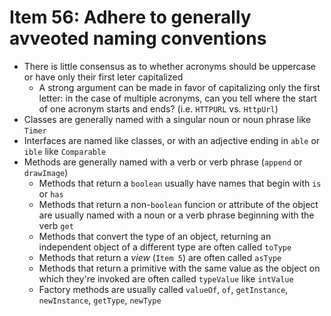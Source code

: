 # Item 56: Adhere to generally avveoted naming conventions

* There is little consensus as to whether acronyms should be uppercase or have only their first leter capitalized
  * A strong argument can be made in favor of capitalizing only the first letter: in the case of multiple acronyms, can you tell where the start of one acronym starts and ends? (i.e. `HTTPURL` vs. `HttpUrl`)
* Classes are generally named with a singular noun or noun phrase like `Timer`
* Interfaces are named like classes, or with an adjective ending in `able` or `ible` like `Comparable`
* Methods are generally named with a verb or verb phrase (`append` or `drawImage`)
  * Methods that return a `boolean` usually have names that begin with `is` or `has`
  * Methods that return a non-`boolean` funcion or attribute of the object are usually named with a noun or a verb phrase beginning with the verb `get`
  * Methods that convert the type of an object, returning an independent object of a different type are often called `toType`
  * Methods that return a _view_ (`Item 5`) are often called `asType`
  * Methods that return a primitive with the same value as the object on which they're invoked are often called `typeValue` like `intValue`
  * Factory methods are usually called `valueOf`, `of`, `getInstance`, `newInstance`, `getType`, `newType`
